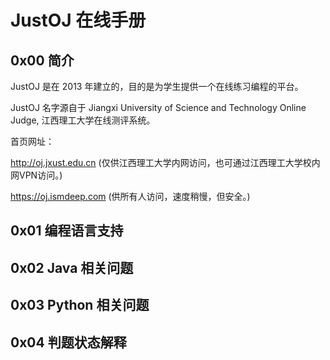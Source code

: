 # JustOJ 在线手册

## 0x00 简介

JustOJ 是在 2013 年建立的，目的是为学生提供一个在线练习编程的平台。

JustOJ 名字源自于 Jiangxi University of Science and Technology Online Judge, 江西理工大学在线测评系统。

首页网址：

http://oj.jxust.edu.cn (仅供江西理工大学内网访问，也可通过江西理工大学校内网VPN访问。)

https://oj.ismdeep.com (供所有人访问，速度稍慢，但安全。)

## 0x01 编程语言支持

## 0x02 Java 相关问题

## 0x03 Python 相关问题

## 0x04 判题状态解释




<script type="text/x-mathjax-config">
        MathJax.Hub.Config({
            tex2jax: {inlineMath: [['$','$'], ['\\(','\\)']]},
            "HTML-CSS": {linebreaks: {automatic: true}}
        });
</script>
<script src="//cdn.bootcss.com/mathjax/2.7.5/MathJax.js?config=TeX-AMS-MML_HTMLorMML"></script>